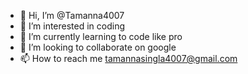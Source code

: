 - 👋 Hi, I’m @Tamanna4007
- 👀 I’m interested in coding
- 🌱 I’m currently learning to code like pro
- 💞️ I’m looking to collaborate on google
- 📫 How to reach me tamannasingla4007@gmail.com

<!---
Tamanna4007/Tamanna4007 is a ✨ special ✨ repository because its `README.md` (this file) appears on your GitHub profile.
You can click the Preview link to take a look at your changes.
--->
